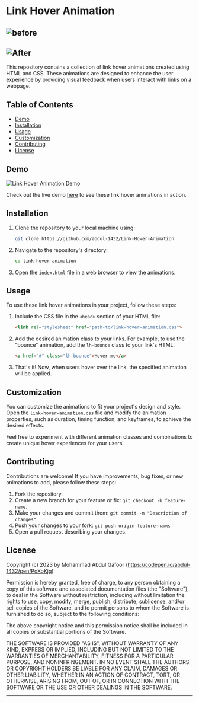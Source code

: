 # Link Hover Animation

![before](https://github.com/abdul-1432/Link-Hover-Animation/assets/124916666/37eb8c12-e467-4e52-b790-8c92090bd896)
----
![After](https://github.com/abdul-1432/Link-Hover-Animation/assets/124916666/6f248da6-eada-4365-8d6f-51cacf500e44)
---

This repository contains a collection of link hover animations created using HTML and CSS. These animations are designed to enhance the user experience by providing visual feedback when users interact with links on a webpage.

## Table of Contents

- [Demo](#demo)
- [Installation](#installation)
- [Usage](#usage)
- [Customization](#customization)
- [Contributing](#contributing)
- [License](#license)

## Demo

![Link Hover Animation Demo](demo.gif)

Check out the live demo [here](https://codepen.io/abdul-1432/pen/PoXoKjq) to see these link hover animations in action.

## Installation

1. Clone the repository to your local machine using:

   ```bash
   git clone https://github.com/abdul-1432/Link-Hover-Animation
   ```

2. Navigate to the repository's directory:

   ```bash
   cd link-hover-animation
   ```

3. Open the `index.html` file in a web browser to view the animations.

## Usage

To use these link hover animations in your project, follow these steps:

1. Include the CSS file in the `<head>` section of your HTML file:

   ```html
   <link rel="stylesheet" href="path-to/link-hover-animation.css">
   ```

2. Add the desired animation class to your links. For example, to use the "bounce" animation, add the `lh-bounce` class to your link's HTML:

   ```html
   <a href="#" class="lh-bounce">Hover me</a>
   ```

3. That's it! Now, when users hover over the link, the specified animation will be applied.

## Customization

You can customize the animations to fit your project's design and style. Open the `link-hover-animation.css` file and modify the animation properties, such as duration, timing function, and keyframes, to achieve the desired effects.

Feel free to experiment with different animation classes and combinations to create unique hover experiences for your users.

## Contributing

Contributions are welcome! If you have improvements, bug fixes, or new animations to add, please follow these steps:

1. Fork the repository.
2. Create a new branch for your feature or fix: `git checkout -b feature-name`.
3. Make your changes and commit them: `git commit -m "Description of changes"`.
4. Push your changes to your fork: `git push origin feature-name`.
5. Open a pull request describing your changes.

## License

Copyright (c) 2023 by Mohammad Abdul Gafoor (https://codepen.io/abdul-1432/pen/PoXoKjq)

Permission is hereby granted, free of charge, to any person obtaining a copy of this software and associated documentation files (the "Software"), to deal in the Software without restriction, including without limitation the rights to use, copy, modify, merge, publish, distribute, sublicense, and/or sell copies of the Software, and to permit persons to whom the Software is furnished to do so, subject to the following conditions:

The above copyright notice and this permission notice shall be included in all copies or substantial portions of the Software.

THE SOFTWARE IS PROVIDED "AS IS", WITHOUT WARRANTY OF ANY KIND, EXPRESS OR IMPLIED, INCLUDING BUT NOT LIMITED TO THE WARRANTIES OF MERCHANTABILITY, FITNESS FOR A PARTICULAR PURPOSE, AND NONINFRINGEMENT. IN NO EVENT SHALL THE AUTHORS OR COPYRIGHT HOLDERS BE LIABLE FOR ANY CLAIM, DAMAGES OR OTHER LIABILITY, WHETHER IN AN ACTION OF CONTRACT, TORT, OR OTHERWISE, ARISING FROM, OUT OF, OR IN CONNECTION WITH THE SOFTWARE OR THE USE OR OTHER DEALINGS IN THE SOFTWARE.


---

